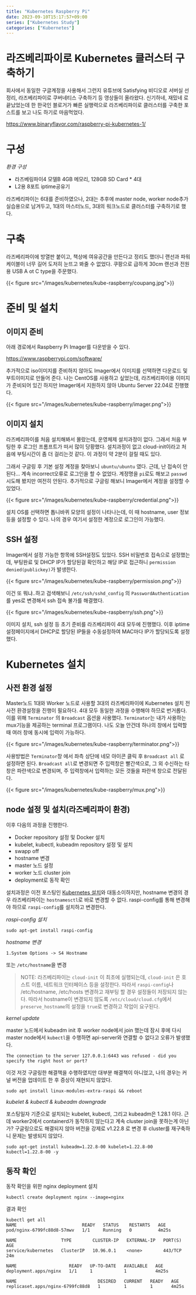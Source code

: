 ```yaml
---
title: "Kubernetes Raspberry Pi"
date: 2023-09-10T15:17:57+09:00
series: ["Kubernetes Study"]
categories: ["Kubernetes"]
---
```


# 라즈베리파이로 Kubernetes 클러스터 구축하기

회사에서 동일한 구글계정을 사용해서 그런지 유튜브에 Satisfying 비디오로 서버실 선정리, 라즈베리파이로 쿠버네티스 구축하기 등 영상들이 올라왔다. 신기하네, 재밌네 로 끝났었는데 한 한국인 블로거가 빠른 실행력으로 라즈베리파이로 클러스터를 구축한 포스트를 보고 나도 하기로 마음먹었다.

https://www.binaryflavor.com/raspberry-pi-kubernetes-1/

# 구성

*환경 구성*
- 라즈베링파이4 모델B 4GB 메모리, 128GB SD Card * 4대
- L2용 8포트 iptime공유기

라즈베리파이는 6대를 준비하였으나, 2대는 추후에 master node, worker node추가 실습용으로 남겨두고, 1대의 마스터노드, 3대의 워크노드로 클러스터를 구축하기로 했다.

# 구축

라즈베리파이에 방열판 붙이고, 책상에 여유공간을 만든다고 정리도 했더니 랜선과 파워케이블이 너무 길어 도저히 눈뜨고 봐줄 수 없었다.
쿠팡으로 급하게 30cm 랜선과 전원용 USB A ot C type을 주문했다.

{{< figure src="/images/kubernetes/kube-raspberry/coupang.jpg">}}

# 준비 및 설치

## 이미지 준비
아래 경로에서 Raspberry Pi Imager를 다운받을 수 있다.

https://www.raspberrypi.com/software/

추가적으로 iso이미지를 준비하지 않아도 Imager에서 이미지를 선택하면 다운로드 및 부트이미지로 만들어 준다. 나는 CentOS를 사용하고 싶었는데, 라즈베리파이용 이미지가 준비되어 있긴 하지만 Imager에서 지원하지 않아 Ubuntu Server 22.04로 진행했다.

{{< figure src="/images/kubernetes/kube-raspberry/imager.png">}}

## 이미지 설치
라즈베리파이를 처음 설치해봐서 몰랐는데, 운영체제 설치과정이 없다. 그래서 처음 부팅한 후 로그인 프롬프트가 떠서 많이 당황했다. 설치과정이 없고 cloud-init이라고 처음에 부팅시간이 좀 더 걸리는것 같다. 이 과정이 약 2분이 걸릴 때도 있다. 

그래서 구글링 후 기본 설정 계정을 찾아보니 `ubuntu/ubuntu` 였다. 근데, 난 접속이 안된다... 계속 incorrect오류로 로그인을 할 수 없었다. 계정명을 `pi`로도 해보고 `passwd` 시도해 봤지만 여전히 안된다. 추가적으로 구글링 해보니 Imager에서 계정을 설정할 수 있었다.

{{< figure src="/images/kubernetes/kube-raspberry/credential.png">}}

설치 OS를 선택하면 톱니바퀴 모양의 설정이 나타나는데, 이 때 hostname, user 정보등을 설정할 수 있다. 나의 경우 여기서 설정한 계정으로 로그인이 가능했다.

## SSH 설정
Imager에서 설정 가능한 항목에 SSH설정도 있었다. SSH 비밀번호 접속으로 설정했는데, 부팅완료 및 DHCP IP가 할당된걸 확인하고 해당 IP로 접근하니 `permission denied(publickey)`가 발생한다. 

{{< figure src="/images/kubernetes/kube-raspberry/permission.png">}}

이건 또 뭐냐..하고 검색해보니 `/etc/ssh/sshd_config` 의 `PasswordAuthentication`를 yes로 변경해서 ssh 접속 불가를 해결했다.

{{< figure src="/images/kubernetes/kube-raspberry/ssh.png">}}

이미지 설치, ssh 설정 등 초기 준비를 라즈베리파이 4대 모두에 진행했다.
이후 iptime 설정페이지에서 DHCP로 할당된 IP들을 수동설정하여 MAC마다 IP가 할당되도록 설정했다.

# Kubernetes 설치

## 사전 환경 설정
Master노드 1대와 Worker 노드로 사용할 3대의 라즈베리파이에 Kubernetes 설치 전 사전 환경설정을 진행이 필요하다. 4대 모두 동일한 과정을 수행해야 하므로 번거롭다. 이를 위해 `Terminator` 의 `Broadcast` 옵션을 사용했다. `Terminator`는 내가 사용하는 mux기능을 제공하는 terminal 프로그램이다. 나도 오늘 안건데 하나의 창에서 입력할 때 여러 창에 동시에 입력이 가능하다.

{{< figure src="/images/kubernetes/kube-raspberry/terminator.png">}}

사용방법은 `Terminator`창 에서 좌측 상단에 네모 아이콘 클릭 후 `Broadcast all` 로 설정하면 된다. `Broadcast all`로 변경되면 주 입력창은 빨간색으로, 그 외 수신하는 타 창은 파란색으로 변경되며, 주 입력창에서 입력하는 모든 것들을 파란색 창으로 전달된다.

{{< figure src="/images/kubernetes/kube-raspberry/mux.png">}}


## node 설정 및 설치(라즈베리파이 환경)
이후 다음의 과정을 진행한다.
- Docker repository 설정 및 Docker 설치 
- kubelet, kubectl, kubeadm repository 설정 및 설치
- swapp off
- hostname 변경
- master 노드 설정
- worker 노드 cluster join
- deployment로 동작 확인

설치과정은 이전 포스팅인 [Kubernetes 설치](https://moo-woong.github.io/posts/kubernetes/kubernetes/)와 대동소이하지만, hostname 변경의 경우 라즈베리파이는 `hostnamesctl`로 바로 변경할 수 없다. raspi-config를 통해 변경해야 하므로 `raspi-config`를 설치하고 변경한다.

*raspi-config 설치*
```
sudo apt-get install raspi-config
```
*hostname 변경*
```
1.System Options -> S4 Hostname
``````
또는 `/etc/hostname`을 변경

> NOTE: 라즈베리파이는 `cloud-init` 이 최초에 실행되는데, `cloud-init` 은 호스트 이름, 네트워크 인터페이스 등을 설정한다. 따라서 `raspi-config`나 /etc/hostname, /etc/hosts 변경하고 재부팅 할 경우 설정들이 저장되지 않는다. 따라서 hostname이 변경되지 않도록 `/etc/cloud/cloud.cfg`에서 `preserve_hostname`의 설정을 `true`로 변경하고 작업이 요구된다.

*kernel update*

master 노드에서 kubeadm init 후 worker node에서 join 했는데 잠시 후에 다시 master node에서 `kubectl`을 수행하면 api-server와 연결할 수 없다고 오류가 발생했다. 

```
The connection to the server 127.0.0.1:6443 was refused - did you specify the right host or port?
```


이것 저것 구글링한 해결책을 수행하였지만 대부분 해결책이 아니었고,
나의 경우는 커널 버전을 업데이트 한 후 증상이 재현되지 않았다.
```
sudo apt install linux-modules-extra-raspi && reboot
```

*kubelet & kubectl & kubeadm downgrade*

포스팅일자 기준으로 설치되는 kubelet, kubectl, 그리고 kubeadm은 1.28.1 이다.
근데 worker2에서 containerd가 동작하지 않는다고 계속 cluster join을 못하는게 아닌가?
구글링으로도 해결되지 않아 버전을 강제로 v1.22.8 로 변경 후 cluster를 재구축하니 문제는 발생되지 않았다.
```
sudo apt-get install kubeadm=1.22.8-00 kubelet=1.22.8-00 kubectl=1.22.8-00 -y
```
## 동작 확인
동작 확인을 위한 nginx deployment 설치

```
kubectl create deployment nginx --image=nginx
```
결과 확인
```
kubectl get all
NAME                         READY   STATUS    RESTARTS   AGE
pod/nginx-6799fc88d8-57mwv   1/1     Running   0          4m25s

NAME                 TYPE        CLUSTER-IP   EXTERNAL-IP   PORT(S)   AGE
service/kubernetes   ClusterIP   10.96.0.1    <none>        443/TCP   24m

NAME                    READY   UP-TO-DATE   AVAILABLE   AGE
deployment.apps/nginx   1/1     1            1           4m25s

NAME                               DESIRED   CURRENT   READY   AGE
replicaset.apps/nginx-6799fc88d8   1         1         1       4m25s

```
